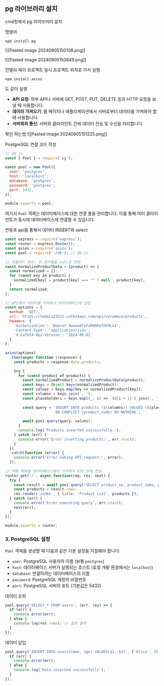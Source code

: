 
## pg 라이브러리 설치

cmd창에서 pg 라이브러리 설치

명령어
```
npm install pg
```

![[Pasted image 20240905150108.png]]

![[Pasted image 20240905150849.png]]

인텔리 제이 프로젝트 일시 프로젝트 위치로 가서 실행

```
npm install axios

```
도 같이 실행
- **API 요청**: 외부 API나 서버에 GET, POST, PUT, DELETE 등의 HTTP 요청을 보낼 때 사용합니다.
- **데이터 가져오기**: 웹 페이지나 애플리케이션에서 서버로부터 데이터를 가져와야 할 때 사용합니다.
- **서버와의 통신**: 서버와 클라이언트 간에 데이터 전송 및 수신을 처리합니다.

확인 하는법
![[Pasted image 20240905151225.png]]


PostgreSQL 연결 코드 작성


```js
// db.js  
const { Pool } = require('pg');  
  
const pool = new Pool({  
  user: 'postgres',  
  host: 'localhost',  
  database: 'postgres',  
  password: 'postgres',  
  port: 5432,  
});  
  
module.exports = pool;

```


여기서 `Pool` 객체는 데이터베이스에 대한 연결 풀을 관리합니다. 이를 통해 여러 클라이언트가 동시에 데이터베이스에 연결할 수 있습니다.

연동후 api를 통해서 데이터 INSERT와 select 
```js
const express = require('express');  
const router = express.Router();  
const axios = require('axios');  
const pool = require('./db'); // db.js  
  
// 유틸리티 함수: 빈 문자열을 null로 변환  
const normalizeProductData = (product) => {  
  const normalized = {};  
  for (const key in product) {  
    normalized[key] = product[key] === "" ? null : product[key];  
  }  
  return normalized;  
};  
  
// API에서 데이터를 가져와서 데이터베이스에 삽입  
const options = {  
  method: 'GET',  
  url: 'https://tmdals23222.cafe24api.com/api/v2/admin/products',  
  headers: {  
    'Authorization': 'Bearer 3wuvw8foFaRW9FmfHtMLaI',  
    'Content-Type': 'application/json',  
    'X-Cafe24-Api-Version': '2024-06-01'  
  }  
};  
  
axios(options)  
  .then(async function (response) {  
    const products = response.data.products;  
  
    try {  
      for (const product of products) {  
        const normalizedProduct = normalizeProductData(product);  
        const keys = Object.keys(normalizedProduct);  
        const values = keys.map(key => normalizedProduct[key]);  
        const columns = keys.join(', ');  
        const placeholders = keys.map((_, i) => `$${i + 1}`).join(', ');  
  
        const query = `INSERT INTO products (${columns}) VALUES (${placeholders})  
                       ON CONFLICT (product_code) DO NOTHING`;  
  
        await pool.query(query, values);  
      }  
      console.log('Products inserted successfully.');  
    } catch (err) {  
      console.error('Error inserting products:', err.stack);  
    }  
  })  
  .catch(function (error) {  
    console.error('Error making API request:', error);  
  });  
  
// 제품 목록을 데이터베이스에서 가져와서 EJS 뷰에 전달  
router.get('/', async function(req, res, next) {  
  try {  
    const result = await pool.query('SELECT product_no, product_name, price FROM products');  
    const products = result.rows;  
    res.render('index', { title: 'Product List', products });  
  } catch (err) {  
    console.error('Error executing query', err.stack);  
    next(err);  
  }  
});  
  
module.exports = router;
```

### 3. **PostgreSQL 설정**

`Pool` 객체를 생성할 때 다음과 같은 기본 설정을 지정해야 합니다:

- `user`: PostgreSQL 사용자의 이름 (보통 `postgres`)
- `host`: 데이터베이스 서버가 실행되는 호스트 (로컬 개발 환경에서는 `localhost`)
- `database`: 연결하려는 데이터베이스의 이름
- `password`: PostgreSQL 계정의 비밀번호
- `port`: PostgreSQL 서버의 포트 (기본값은 5432)


데이터 조회
```js
pool.query('SELECT * FROM users', (err, res) => {
  if (err) {
    console.error(err);
  } else {
    console.log(res.rows); // 결과 출력
  }
});

```

데이터 삽입
```js
pool.query('INSERT INTO users(name, age) VALUES($1, $2)', ['Alice', 25], (err, res) => {
  if (err) {
    console.error(err);
  } else {
    console.log('Data inserted successfully');
  }
});

```


